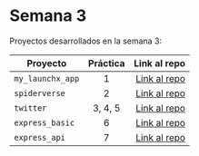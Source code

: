 # Semana 3 

Proyectos desarrollados en la semana 3:

| Proyecto | Práctica | Link al repo |
| ------------- |:-------------:| -----:|
|`my_launchx_app`|1|[Link al repo](https://github.com/RamSantoyo/my_launchx_app)|
|`spiderverse`|2|[Link al repo](https://github.com/RamSantoyo/spiderverse)|
|`twitter`|3, 4, 5|[Link al repo](https://github.com/RamSantoyo/twitter)|
|`express_basic`|6|[Link al repo](https://github.com/RamSantoyo/Express-Server)|
|`express_api`|7|[Link al repo](https://github.com/RamSantoyo/express_api)|
